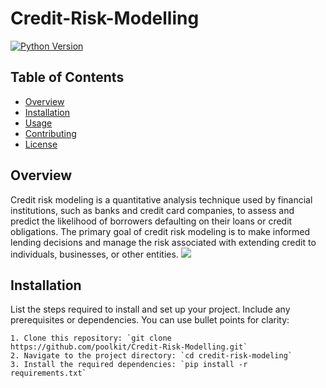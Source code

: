 # Credit-Risk-Modelling

[![Python Version](https://img.shields.io/badge/python-3.7-blue)](https://www.python.org/downloads/)

## Table of Contents

- [Overview](#overview)
- [Installation](#installation)
- [Usage](#usage)
- [Contributing](#contributing)
- [License](#license)

## Overview

Credit risk modeling is a quantitative analysis technique used by financial institutions, such as banks and credit card companies, to assess and predict the likelihood of borrowers defaulting on their loans or credit obligations. The primary goal of credit risk modeling is to make informed lending decisions and manage the risk associated with extending credit to individuals, businesses, or other entities.
![](https://powerslides.com/wp-content/uploads/2021/11/Credit-Risk-Modelling-1.png)

## Installation

List the steps required to install and set up your project. Include any prerequisites or dependencies. You can use bullet points for clarity:

```shell
1. Clone this repository: `git clone https://github.com/poolkit/Credit-Risk-Modelling.git`
2. Navigate to the project directory: `cd credit-risk-modeling`
3. Install the required dependencies: `pip install -r requirements.txt`
```
